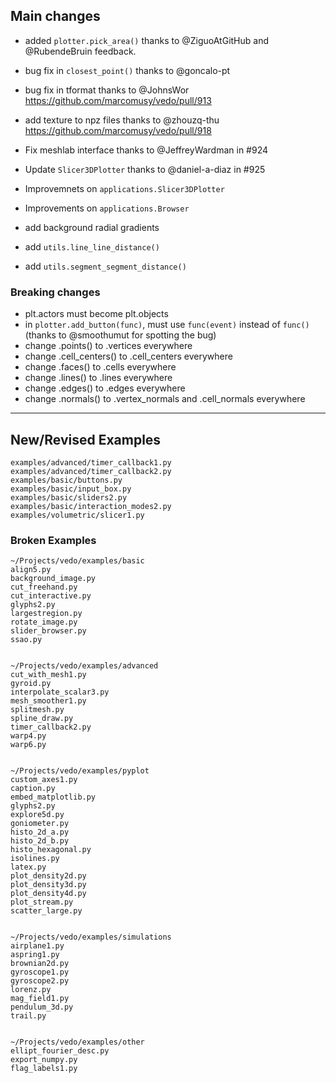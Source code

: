 ## Main changes

- added `plotter.pick_area()` thanks to @ZiguoAtGitHub and @RubendeBruin feedback.
- bug fix in `closest_point()` thanks to @goncalo-pt
- bug fix in tformat thanks to @JohnsWor  https://github.com/marcomusy/vedo/pull/913
- add texture to npz files thanks to @zhouzq-thu https://github.com/marcomusy/vedo/pull/918

- Fix meshlab interface thanks to @JeffreyWardman in #924
- Update `Slicer3DPlotter` thanks to @daniel-a-diaz in #925
- Improvemnets on `applications.Slicer3DPlotter`
- Improvements on `applications.Browser`
- add background radial gradients
- add `utils.line_line_distance()`
- add `utils.segment_segment_distance()`


### Breaking changes
- plt.actors must become plt.objects
- in `plotter.add_button(func)`, must use `func(event)` instead of `func()`
(thanks to @smoothumut for spotting the bug)
- change .points() to .vertices everywhere
- change .cell_centers() to .cell_centers everywhere
- change .faces() to .cells everywhere
- change .lines() to .lines everywhere
- change .edges() to .edges everywhere
- change .normals() to .vertex_normals and .cell_normals everywhere



-------------------------
## New/Revised Examples
```
examples/advanced/timer_callback1.py
examples/advanced/timer_callback2.py
examples/basic/buttons.py
examples/basic/input_box.py
examples/basic/sliders2.py
examples/basic/interaction_modes2.py
examples/volumetric/slicer1.py
```

### Broken Examples
```
~/Projects/vedo/examples/basic
align5.py
background_image.py
cut_freehand.py
cut_interactive.py
glyphs2.py
largestregion.py
rotate_image.py
slider_browser.py
ssao.py


~/Projects/vedo/examples/advanced
cut_with_mesh1.py
gyroid.py
interpolate_scalar3.py
mesh_smoother1.py
splitmesh.py
spline_draw.py
timer_callback2.py
warp4.py
warp6.py


~/Projects/vedo/examples/pyplot
custom_axes1.py
caption.py
embed_matplotlib.py
glyphs2.py
explore5d.py
goniometer.py
histo_2d_a.py
histo_2d_b.py
histo_hexagonal.py
isolines.py
latex.py
plot_density2d.py
plot_density3d.py
plot_density4d.py
plot_stream.py
scatter_large.py


~/Projects/vedo/examples/simulations
airplane1.py
aspring1.py
brownian2d.py
gyroscope1.py
gyroscope2.py
lorenz.py
mag_field1.py
pendulum_3d.py
trail.py


~/Projects/vedo/examples/other
ellipt_fourier_desc.py
export_numpy.py
flag_labels1.py


```



